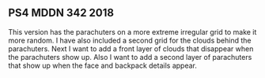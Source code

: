 ## PS4 MDDN 342 2018

This version has the parachuters on a more extreme irregular grid to make it more random. I have also included a second grid for the clouds behind the parachuters. Next I want to add a front layer of clouds that disappear when the parachuters show up. Also I want to add a second layer of parachuters that show up when the face and backpack details appear.